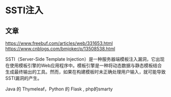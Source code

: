 # SSTI注入

## 文章

<https://www.freebuf.com/articles/web/331653.html>
<https://www.cnblogs.com/bmjoker/p/13508538.html>

SSTI（Server-Side Template Injection）是一种服务器端模板注入漏洞，它出现在使用模板引擎的Web应用程序中。模板引擎是一种将动态数据与静态模板结合生成最终输出的工具。然而，如果在构建模板时未正确处理用户输入，就可能导致SSTI漏洞的产生。

 Java 的 Thymeleaf，Python 的 Flask , php的smarty